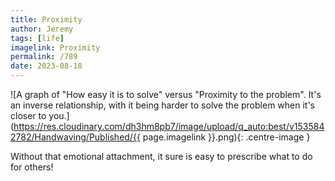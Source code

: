 ```yaml
---
title: Proximity
author: Jeremy
tags: [life]
imagelink: Proximity
permalink: /789
date: 2023-08-18
---
```


![A graph of "How easy it is to solve" versus "Proximity to the problem". It's an inverse relationship, with it being harder to solve the problem when it's closer to you.](https://res.cloudinary.com/dh3hm8pb7/image/upload/q_auto:best/v1535842782/Handwaving/Published/{{ page.imagelink }}.png){: .centre-image }

Without that emotional attachment, it sure is easy to prescribe what to do for others!
